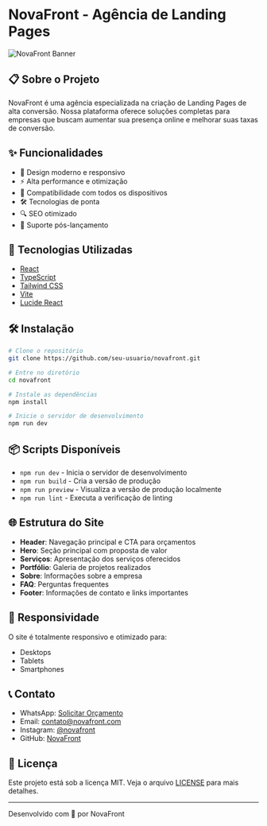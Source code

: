 # NovaFront - Agência de Landing Pages

![NovaFront Banner](https://images.unsplash.com/photo-1460925895917-afdab827c52f?ixlib=rb-1.2.1&auto=format&fit=crop&w=1200&q=80)

## 📋 Sobre o Projeto

NovaFront é uma agência especializada na criação de Landing Pages de alta conversão. Nossa plataforma oferece soluções completas para empresas que buscam aumentar sua presença online e melhorar suas taxas de conversão.

## ✨ Funcionalidades

- 🎨 Design moderno e responsivo
- ⚡ Alta performance e otimização
- 📱 Compatibilidade com todos os dispositivos
- 🛠️ Tecnologias de ponta
- 🔍 SEO otimizado
- 💬 Suporte pós-lançamento

## 🚀 Tecnologias Utilizadas

- [React](https://reactjs.org/)
- [TypeScript](https://www.typescriptlang.org/)
- [Tailwind CSS](https://tailwindcss.com/)
- [Vite](https://vitejs.dev/)
- [Lucide React](https://lucide.dev/)

## 🛠️ Instalação

```bash
# Clone o repositório
git clone https://github.com/seu-usuario/novafront.git

# Entre no diretório
cd novafront

# Instale as dependências
npm install

# Inicie o servidor de desenvolvimento
npm run dev
```

## 📦 Scripts Disponíveis

- `npm run dev` - Inicia o servidor de desenvolvimento
- `npm run build` - Cria a versão de produção
- `npm run preview` - Visualiza a versão de produção localmente
- `npm run lint` - Executa a verificação de linting

## 🌐 Estrutura do Site

- **Header**: Navegação principal e CTA para orçamentos
- **Hero**: Seção principal com proposta de valor
- **Serviços**: Apresentação dos serviços oferecidos
- **Portfólio**: Galeria de projetos realizados
- **Sobre**: Informações sobre a empresa
- **FAQ**: Perguntas frequentes
- **Footer**: Informações de contato e links importantes

## 📱 Responsividade

O site é totalmente responsivo e otimizado para:
- Desktops
- Tablets
- Smartphones

## 📞 Contato

- WhatsApp: [Solicitar Orçamento](https://wa.me/1234567890)
- Email: contato@novafront.com
- Instagram: [@novafront](https://instagram.com/novafront)
- GitHub: [NovaFront](https://github.com/novafront)

## 📄 Licença

Este projeto está sob a licença MIT. Veja o arquivo [LICENSE](LICENSE) para mais detalhes.

---

Desenvolvido com 💙 por NovaFront
